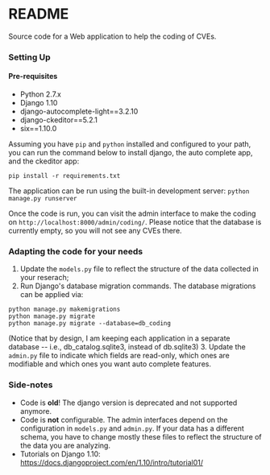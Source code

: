 # README #

Source code for a Web application to help the coding of CVEs.


### Setting Up 

#### Pre-requisites 

* Python 2.7.x
* Django 1.10
* django-autocomplete-light==3.2.10
* django-ckeditor==5.2.1
* six==1.10.0

Assuming you have `pip` and `python` installed and configured to your path, you can run the command below to install django, the auto complete app, and the ckeditor app:
```
pip install -r requirements.txt
```


The application can be run using the built-in development server:
`python manage.py runserver`


Once the code is run, you can visit the admin interface to make the coding on `http://localhost:8000/admin/coding/`.
Please notice that the database is currently empty, so you will not see any CVEs there.

### Adapting the code for your needs 

1. Update the `models.py` file to reflect the structure of the data collected in your reserach;
2. Run Django's database migration commands. The database migrations can be applied via:
```
python manage.py makemigrations
python manage.py migrate
python manage.py migrate --database=db_coding
```
(Notice that by design, I am keeping each application in a separate database -- i.e., db_catalog.sqlite3, instead of db.sqlite3)
3. Update the `admin.py` file to indicate which fields are read-only, which ones are modifiable and which ones you want auto complete features.


### Side-notes 

* Code is **old**! The django version is deprecated and not supported anymore.
* Code is **not** configurable. The admin interfaces depend on the configuration in `models.py` and `admin.py`. If your data has a different schema, you have to change mostly these files to reflect the structure of the data you are analyzing.
* Tutorials on Django 1.10: https://docs.djangoproject.com/en/1.10/intro/tutorial01/
